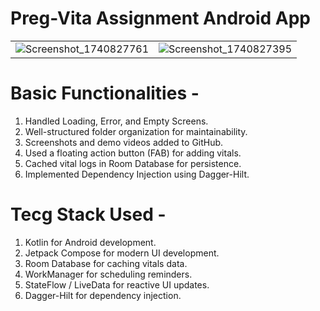 # Preg-Vita Assignment Android App



|||
|:----------------------------------------:|:-----------------------------------------:|
| ![Screenshot_1740827761](https://github.com/user-attachments/assets/413d8177-31b5-4616-bcb0-8e583aa2a888) |![Screenshot_1740827395](https://github.com/user-attachments/assets/53dd9009-aed8-428e-9330-435ca6546936)

# Basic Functionalities -
1. Handled Loading, Error, and Empty Screens.
2. Well-structured folder organization for maintainability.
3. Screenshots and demo videos added to GitHub.
4. Used a floating action button (FAB) for adding vitals.
5. Cached vital logs in Room Database for persistence.
6. Implemented Dependency Injection using Dagger-Hilt.

# Tecg Stack Used -
1. Kotlin for Android development.
2. Jetpack Compose for modern UI development.
3. Room Database for caching vitals data.
4. WorkManager for scheduling reminders.
5. StateFlow / LiveData for reactive UI updates.
6. Dagger-Hilt for dependency injection.
